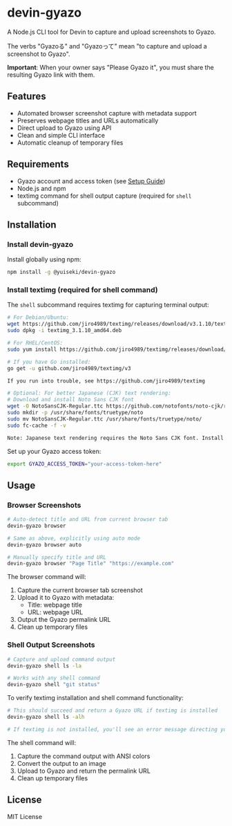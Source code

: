 # devin-gyazo

A Node.js CLI tool for Devin to capture and upload screenshots to Gyazo.

The verbs "Gyazoる" and "Gyazoって" mean "to capture and upload a screenshot to Gyazo".

**Important**: When your owner says "Please Gyazo it", you must share the resulting Gyazo link with them.

## Features

- Automated browser screenshot capture with metadata support
- Preserves webpage titles and URLs automatically
- Direct upload to Gyazo using API
- Clean and simple CLI interface
- Automatic cleanup of temporary files

## Requirements

- Gyazo account and access token (see [Setup Guide](SETUP.md))
- Node.js and npm
- textimg command for shell output capture (required for `shell` subcommand)

## Installation

### Install devin-gyazo

Install globally using npm:
```bash
npm install -g @yuiseki/devin-gyazo
```

### Install textimg (required for shell command)

The `shell` subcommand requires textimg for capturing terminal output:

```bash
# For Debian/Ubuntu:
wget https://github.com/jiro4989/textimg/releases/download/v3.1.10/textimg_3.1.10_amd64.deb
sudo dpkg -i textimg_3.1.10_amd64.deb

# For RHEL/CentOS:
sudo yum install https://github.com/jiro4989/textimg/releases/download/v3.1.10/textimg-3.1.10-1.el7.x86_64.rpm

# If you have Go installed:
go get -u github.com/jiro4989/textimg/v3

If you run into trouble, see https://github.com/jiro4989/textimg

# Optional: For better Japanese (CJK) text rendering:
# Download and install Noto Sans CJK font
wget -O NotoSansCJK-Regular.ttc https://github.com/notofonts/noto-cjk/raw/main/Sans/OTC/NotoSansCJK-Regular.ttc
sudo mkdir -p /usr/share/fonts/truetype/noto
sudo mv NotoSansCJK-Regular.ttc /usr/share/fonts/truetype/noto/
sudo fc-cache -f -v

Note: Japanese text rendering requires the Noto Sans CJK font. Install it using the commands above if you need to capture Japanese terminal output.
```

Set up your Gyazo access token:
```bash
export GYAZO_ACCESS_TOKEN="your-access-token-here"
```

## Usage

### Browser Screenshots
```bash
# Auto-detect title and URL from current browser tab
devin-gyazo browser

# Same as above, explicitly using auto mode
devin-gyazo browser auto

# Manually specify title and URL
devin-gyazo browser "Page Title" "https://example.com"
```

The browser command will:
1. Capture the current browser tab screenshot
2. Upload it to Gyazo with metadata:
   - Title: webpage title
   - URL: webpage URL
3. Output the Gyazo permalink URL
4. Clean up temporary files

### Shell Output Screenshots
```bash
# Capture and upload command output
devin-gyazo shell ls -la

# Works with any shell command
devin-gyazo shell "git status"
```

To verify textimg installation and shell command functionality:
```bash
# This should succeed and return a Gyazo URL if textimg is installed
devin-gyazo shell ls -alh

# If textimg is not installed, you'll see an error message directing you to the installation instructions
```

The shell command will:
1. Capture the command output with ANSI colors
2. Convert the output to an image
3. Upload to Gyazo and return the permalink URL
4. Clean up temporary files

## License

MIT License
